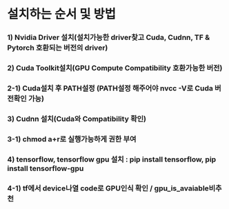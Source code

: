# 설치하는 순서 및 방법

### 1) Nvidia Driver 설치(설치가능한 driver찾고 Cuda, Cudnn, TF & Pytorch 호환되는 버전의 driver)
### 2) Cuda Toolkit설치(GPU Compute Compatibility 호환가능한 버전)
###   2-1) Cuda설치 후 PATH설정 (PATH설정 해주어야 nvcc -V로 Cuda 버전확인 가능)
### 3) Cudnn 설치(Cuda와 Compatibility 확인)
###   3-1) chmod a+r로 실행가능하게 권한 부여
### 4) tensorflow, tensorflow gpu 설치 : pip install tensorflow, pip install tensorflow-gpu
###   4-1) tf에서 device나열 code로 GPU인식 확인 / gpu_is_avaiable비추천

	
